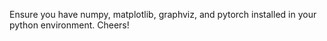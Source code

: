 Ensure you have numpy, matplotlib, graphviz, and pytorch installed in your python environment. Cheers!

